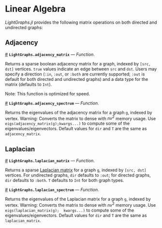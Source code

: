 
<a id='Linear-Algebra-1'></a>

# Linear Algebra


*LightGraphs.jl* provides the following matrix operations on both directed and undirected graphs:


<a id='Adjacency-1'></a>

## Adjacency

<a id='LightGraphs.adjacency_matrix' href='#LightGraphs.adjacency_matrix'>#</a>
**`LightGraphs.adjacency_matrix`** &mdash; *Function*.



Returns a sparse boolean adjacency matrix for a graph, indexed by `[src, dst]` vertices. `true` values indicate an edge between `src` and `dst`. Users may specify a direction (`:in`, `:out`, or `:both` are currently supported; `:out` is default for both directed and undirected graphs) and a data type for the matrix (defaults to `Int`).

Note: This function is optimized for speed.

<a id='LightGraphs.adjacency_spectrum' href='#LightGraphs.adjacency_spectrum'>#</a>
**`LightGraphs.adjacency_spectrum`** &mdash; *Function*.



Returns the eigenvalues of the adjacency matrix for a graph `g`, indexed by vertex. Warning: Converts the matrix to dense with $nv^2$ memory usage. Use `eigs(adjacency_matrix(g);kwargs...)` to compute some of the eigenvalues/eigenvectors. Default values for `dir` and `T` are the same as `adjacency_matrix`.


<a id='Laplacian-1'></a>

## Laplacian

<a id='LightGraphs.laplacian_matrix' href='#LightGraphs.laplacian_matrix'>#</a>
**`LightGraphs.laplacian_matrix`** &mdash; *Function*.



Returns a sparse [Laplacian matrix](https://en.wikipedia.org/wiki/Laplacian_matrix) for a graph `g`, indexed by `[src, dst]` vertices. For undirected graphs, `dir` defaults to `:out`; for directed graphs, `dir` defaults to `:both`. `T` defaults to `Int` for both graph types.

<a id='LightGraphs.laplacian_spectrum' href='#LightGraphs.laplacian_spectrum'>#</a>
**`LightGraphs.laplacian_spectrum`** &mdash; *Function*.



Returns the eigenvalues of the Laplacian matrix for a graph `g`, indexed by vertex. Warning: Converts the matrix to dense with $nv^2$ memory usage. Use `eigs(laplacian_matrix(g);  kwargs...)` to compute some of the eigenvalues/eigenvectors. Default values for `dir` and `T` are the same as `laplacian_matrix`.

